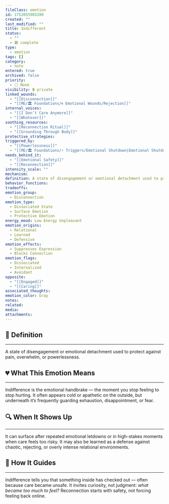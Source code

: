 ```yaml
---
fileClass: emotion
id: 1752055903280
created: ""
last_modified: ""
title: Indifferent
status:
  - ""
  - 🟩 complete
type:
  - emotion
tags: []
category:
  - note
entered: true
archived: false
priority:
  - ⚪ None
visibility: 🔒 private
linked_wounds:
  - "[[Disconnection]]"
  - "[[ME/🏛️ Foundations/🌀 Emotional Wounds/Rejection]]"
internal_voices:
  - "[[I Don’t Care Anymore]]"
  - "[[Whatever]]"
soothing_resources:
  - "[[Reconnection Ritual]]"
  - "[[Grounding Through Body]]"
protective_strategies: 
triggered_by:
  - "[[Powerlessness]]"
  - "[[ME/🏛️ Foundations/⚡ Triggers/Emotional Shutdown|Emotional Shutdown]]"
needs_behind_it:
  - "[[Emotional Safety]]"
  - "[[Reconnection]]"
intensity_scale: ""
mechanism: 
definition: A state of disengagement or emotional detachment used to protect against pain, overwhelm, or powerlessness.
behavior_functions: 
tradeoffs: 
emotion_group:
  - Disconnection
emotion_type:
  - Dissociated State
  - Surface Emotion
  - Protective Emotion
energy_mood: Low Energy Unpleasant
emotion_origins:
  - Relational
  - Learned
  - Defensive
emotion_effects:
  - Suppresses Expression
  - Blocks Connection
emotion_flags:
  - Dissociated
  - Internalized
  - Avoidant
opposite:
  - "[[Engaged]]"
  - "[[Caring]]"
associated_thoughts: 
emotion_color: Gray
notes: 
related: 
media: 
attachments: 
---
```


## 🧾 Definition
---
A state of disengagement or emotional detachment used to protect against pain, overwhelm, or powerlessness.

## 💔 What This Emotion Means
---
Indifference is the emotional handbrake — the moment you stop feeling to stop hurting.
It often appears cold or apathetic on the outside, but underneath it’s frequently guarding exhaustion, disappointment, or fear.

## 🔍 When It Shows Up
---
It can surface after repeated emotional letdowns or in high-stakes moments when care feels too risky.
It may also be learned as a defense against chaotic, rejecting, or overly intense relational environments.

## 🧭 How It Guides
---
Indifference tells you that something inside has checked out — often because care became unsafe.
It invites curiosity, not judgment: *what became too much to feel?*
Reconnection starts with safety, not forcing feeling back online.
